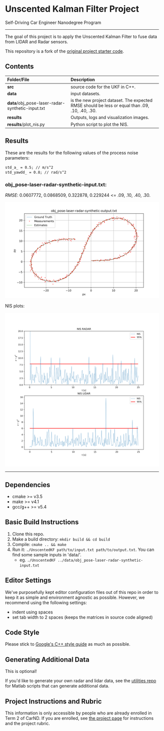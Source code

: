 # Unscented Kalman Filter Project
Self-Driving Car Engineer Nanodegree Program

---

The goal of this project is to apply the Unscented Kalman Filter to fuse data from LIDAR and Radar sensors. 

This repository is a fork of the [original project starter code](https://github.com/udacity/CarND-Unscented-Kalman-Filter-Project).


## Contents

| Folder/File | Description | 
|:------------|:------------|
| **src**  | source code for the UKF in C++. |
| **data** | input datasets. |
| **data**/obj_pose-laser-radar-synthetic-input.txt | is the new project dataset. The expected RMSE should be less or equal than .09, .10, .40, .30.
| **results** | Outputs, logs and visualization images. |
| **results**/plot_nis.py | Python script to plot the NIS. |

## Results

These are the results for the following values of the process noise parameters:
	
	std_a_ = 0.5; // m/s^2
	std_yawdd_ = 0.8; // rad/s^2

### obj_pose-laser-radar-synthetic-input.txt:

*RMSE*: 0.0607772, 0.0868509,  0.322878,  0.229244 <= .09, .10, .40, .30.

![](results/obj_pose-laser-radar-synthetic-output.png)

NIS plots:

![](results/obj_pose-laser-radar-synthetic-output-nis.png)

---

## Dependencies

* cmake >= v3.5
* make >= v4.1
* gcc/g++ >= v5.4

## Basic Build Instructions

1. Clone this repo.
2. Make a build directory: `mkdir build && cd build`
3. Compile: `cmake .. && make`
4. Run it: `./UnscentedKF path/to/input.txt path/to/output.txt`. You can find
   some sample inputs in 'data/'.
    - eg. `./UnscentedKF ../data/obj_pose-laser-radar-synthetic-input.txt`

## Editor Settings

We've purposefully kept editor configuration files out of this repo in order to
keep it as simple and environment agnostic as possible. However, we recommend
using the following settings:

* indent using spaces
* set tab width to 2 spaces (keeps the matrices in source code aligned)

## Code Style

Please stick to [Google's C++ style guide](https://google.github.io/styleguide/cppguide.html) as much as possible.

## Generating Additional Data

This is optional!

If you'd like to generate your own radar and lidar data, see the
[utilities repo](https://github.com/udacity/CarND-Mercedes-SF-Utilities) for
Matlab scripts that can generate additional data.

## Project Instructions and Rubric

This information is only accessible by people who are already enrolled in Term 2
of CarND. If you are enrolled, see [the project page](https://classroom.udacity.com/nanodegrees/nd013/parts/40f38239-66b6-46ec-ae68-03afd8a601c8/modules/0949fca6-b379-42af-a919-ee50aa304e6a/lessons/c3eb3583-17b2-4d83-abf7-d852ae1b9fff/concepts/f437b8b0-f2d8-43b0-9662-72ac4e4029c1)
for instructions and the project rubric.
